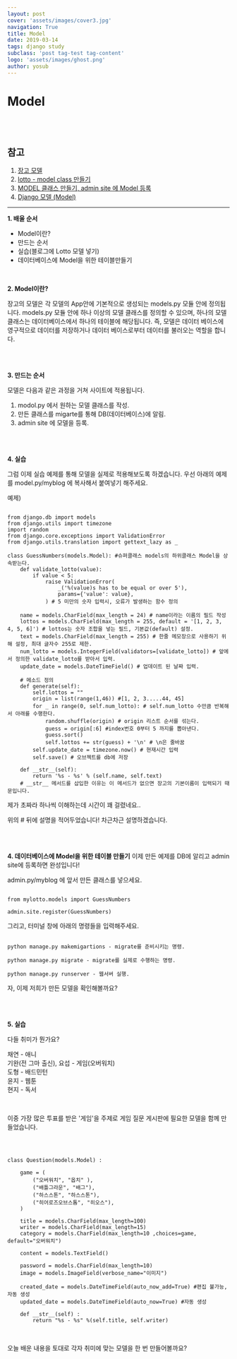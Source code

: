 ```yaml
---
layout: post
cover: 'assets/images/cover3.jpg'
navigation: True
title: Model
date: 2019-03-14
tags: django study 
subclass: 'post tag-test tag-content'
logo: 'assets/images/ghost.png'
author: yosub
---
```



Model 
========

<br>
<br>

참고 
------
1. [장고 모델](https://tutorial.djangogirls.org/ko/django_models/)
2. [lotto - model class 만들기](https://new93helloworld.tistory.com/283)
3. [MODEL 클래스 만들기, admin site 에 Model 등록](https://wayhome25.github.io/django/2017/02/28/django-03-lotto-project-3/)
4. [Django 모델 (Model)](http://pythonstudy.xyz/python/article/308-Django-%EB%AA%A8%EB%8D%B8-Model)
------

**1. 배울 순서**
- Model이란?
- 만드는 순서
- 실습(블로그에 Lotto 모델 넣기)
- 데이터베이스에 Model을 위한 테이블만들기

<br>

**2. Model이란?**

장고의 모델은 각 모델의 App안에 기본적으로 생성되는 models.py 모듈 안에 정의됩니다.
models.py 모듈 안에 하나 이상의 모델 클래스를 정의할 수 있으며, 하나의 모델 클래스는 데이터베이스에서 하나의 테이블에 해당됩니다.
즉, 모델은 데이터 베이스에 영구적으로 데이터를 저장하거나 데이터 베이스로부터 데이터를 불러오는 역할을 합니다.

<br>
<br>

**3. 만드는 순서**

모델은 다음과 같은 과정을 거쳐 사이트에 적용됩니다.

1. modol.py 에서 원하는 모델 클래스를 작성.
2. 만든 클래스를 migarte를 통해 DB(데이터베이스)에 알림.
3. admin site 에 모델을 등록.

<br>
<br>

**4. 실습**

그럼 이제 실습 예제를 통해 모델을 실제로 적용해보도록 하겠습니다.
우선 아래의 예제를 model.py/myblog 에 복사해서 붙여넣기 해주세요. 

예제)
<pre><code>
from django.db import models
from django.utils import timezone
import random
from django.core.exceptions import ValidationError
from django.utils.translation import gettext_lazy as _

class GuessNumbers(models.Model): #슈퍼클래스 models의 하위클래스 Model을 상속받는다.
    def validate_lotto(value):
        if value < 5:
            raise ValidationError(
                _('%(value)s has to be equal or over 5'),
                params={'value': value},
            ) # 5 미만의 숫자 입력시, 오류가 발생하는 함수 정의
            
    name = models.CharField(max_length = 24) # name이라는 이름의 필드 작성
    lottos = models.CharField(max_length = 255, default = '[1, 2, 3, 4, 5, 6]') # lottos는 숫자 조합을 넣는 필드, 기본값(default) 설정.
    text = models.CharField(max_length = 255) # 한줄 메모장으로 사용하기 위해 설정, 최대 글자수 255로 제한.
    num_lotto = models.IntegerField(validators=[validate_lotto]) # 앞에서 정의한 validate_lotto를 받아서 입력.
    update_date = models.DateTimeField() # 업데이트 된 날짜 입력.

    # 메소드 정의
    def generate(self):
        self.lottos = ""
        origin = list(range(1,46)) #[1, 2, 3.....44, 45]
        for _ in range(0, self.num_lotto): # self.num_lotto 수만큼 반복해서 아래를 수행한다.
            random.shuffle(origin) # origin 리스트 순서를 섞는다.
            guess = origin[:6] #index번호 0부터 5 까지를 뽑아낸다.
            guess.sort()
            self.lottos += str(guess) + '\n' # \n은 줄바꿈
        self.update_date = timezone.now() # 현재시간 입력
        self.save() # 오브젝트를 db에 저장

    def __str__(self):
        return '%s - %s' % (self.name, self.text)
    # __str__ 메서드를 삽입한 이유는 이 메서드가 없으면 장고의 기본이름이 입력되기 때문입니다.
</code></pre>

제가 초짜라 하나씩 이해하는데 시간이 꽤 걸렸네요..

위의 # 뒤에 설명을 적어두었습니다! 차근차근 설명하겠습니다.

<br>
<br>

**4. 데이터베이스에 Model을 위한 테이블 만들기**
이제 만든 예제를 DB에 알리고 admin site에 등록하면 완성입니다!

admin.py/myblog 에 앞서 만든 클래스를 넣으세요.
<pre><code>
from mylotto.models import GuessNumbers

admin.site.register(GuessNumbers)
</code></pre>

그리고, 터미널 창에 아래의 명령들을 입력해주세요.
<pre><code>
python manage.py makemigartions - migrate를 준비시키는 명령.

python manage.py migrate - migrate를 실제로 수행하는 명령.

python manage.py runserver - 웹서버 실행.
</code></pre>

자, 이제 저희가 만든 모델을 확인해볼까요?


<br>
<br>

**5. 실습**

다들 취미가 뭔가요?

채연 - 애니 <br>
기완(전 그마 출신), 요섭 - 게임(오버워치) <br>
도형 - 배드민턴 <br>
윤지 - 웹툰 <br>
현지 - 독서 

<br>

이중 가장 많은 투표를 받은 '게임'을 주제로 게임 질문 게시판에 필요한 모델을 함께 만들었습니다.

<br>

<pre><code>
class Question(models.Model) :

    game = ( 
        ("오버워치", "옵치" ),
        ("배틀그라운", "배그"),
        ("하스스톤", "하스스톤"),
        ("히어로즈오브스톰", "히오스"), 
    )

    title = models.CharField(max_length=100)
    writer = models.CharField(max_length=15)
    category = models.CharField(max_length=10 ,choices=game, default="오버워치")

    content = models.TextField()

    password = models.CharField(max_length=10)
    image = models.ImageField(verbose_name="이미지") 

    created_date = models.DateTimeField(auto_now_add=True) #편집 불가능, 자동 생성 
    updated_date = models.DateTimeField(auto_now=True) #자동 생성 

    def __str__(self) : 
        return "%s - %s" %(self.title, self.writer)
</code></pre>

<br>

오늘 배운 내용을 토대로 각자 취미에 맞는 모델을 한 번 만들어볼까요?







